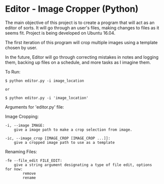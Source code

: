 # Editor - Image Cropper (Python)

The main objective of this project is to create a program that will act as an editor of sorts. It will go through an user's files, making changes to files as it seems fit. Project is being developed on Ubuntu 16.04.

The first iteration of this program will crop multiple images using a template chosen by user.

In the future, Editor will go through correcting mistakes in notes and logging them, backing up files on a schedule, and more tasks as I imagine them.


To Run:

	$ python editor.py -i image_location

	or

	$ python editor.py -i 'image_location'


Arguments for 'editor.py' file:

Image Cropping:

	-i, --image IMAGE: 
		give a image path to make a crop selection from image.

	-ic, --image_crop [IMAGE_CROP [IMAGE_CROP ...]]: 
		give a cropped image path to use as a template

Renaming Files:

	-fe --file_edit FILE_EDIT:
		give a string argument designating a type of file edit, options for now:
			remove
			rename
